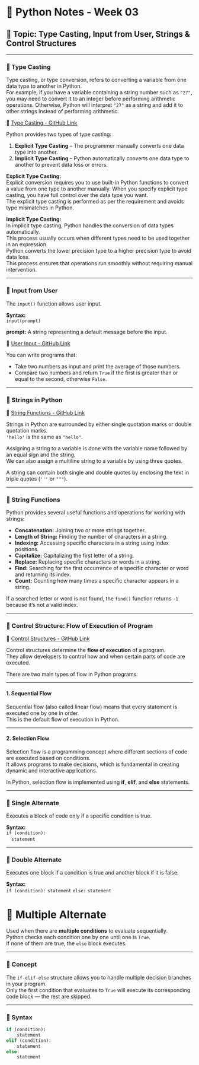 # 🐍 Python Notes - Week 03

## 📘 Topic: Type Casting, Input from User, Strings & Control Structures

---

### 🔹 Type Casting

Type casting, or type conversion, refers to converting a variable from one data type to another in Python.  
For example, if you have a variable containing a string number such as `"27"`, you may need to convert it to an integer before performing arithmetic operations. Otherwise, Python will interpret `"27"` as a string and add it to other strings instead of performing arithmetic.

📎 [Type Casting - GitHub Link](https://github.com/mibrahim-O2/Python-Basic-Building-Blocks/blob/main/Class-Work/Week-03/Type_Casting.ipynb)

Python provides two types of type casting:
1. **Explicit Type Casting** – The programmer manually converts one data type into another.  
2. **Implicit Type Casting** – Python automatically converts one data type to another to prevent data loss or errors.

**Explicit Type Casting:**  
Explicit conversion requires you to use built-in Python functions to convert a value from one type to another manually. When you specify explicit type casting, you have full control over the data type you want.  
The explicit type casting is performed as per the requirement and avoids type mismatches in Python.

**Implicit Type Casting:**  
In implicit type casting, Python handles the conversion of data types automatically.  
This process usually occurs when different types need to be used together in an expression.  
Python converts the lower precision type to a higher precision type to avoid data loss.  
This process ensures that operations run smoothly without requiring manual intervention.

---

### 🔹 Input from User

The `input()` function allows user input.

**Syntax:**  
`input(prompt)`  

**prompt:** A string representing a default message before the input.

📎 [User Input - GitHub Link]( https://github.com/mibrahim-O2/Python-Basic-Building-Blocks/blob/main/Class-Work/Week-03/User_Input.ipynb)

You can write programs that:
- Take two numbers as input and print the average of those numbers.  
- Compare two numbers and return `True` if the first is greater than or equal to the second, otherwise `False`.

---

### 🔹 Strings in Python

📎 [String Functions - GitHub Link](https://github.com/ibraheem-02/Python_Programs/blob/main/String_Functions.ipynb)

Strings in Python are surrounded by either single quotation marks or double quotation marks.  
`'hello'` is the same as `"hello"`.  

Assigning a string to a variable is done with the variable name followed by an equal sign and the string.  
We can also assign a multiline string to a variable by using three quotes.  

A string can contain both single and double quotes by enclosing the text in triple quotes (`'''` or `"""`).  

---

### 🔹 String Functions

Python provides several useful functions and operations for working with strings:

- **Concatenation:** Joining two or more strings together.  
- **Length of String:** Finding the number of characters in a string.  
- **Indexing:** Accessing specific characters in a string using index positions.  
- **Capitalize:** Capitalizing the first letter of a string.  
- **Replace:** Replacing specific characters or words in a string.  
- **Find:** Searching for the first occurrence of a specific character or word and returning its index.  
- **Count:** Counting how many times a specific character appears in a string.  

If a searched letter or word is not found, the `find()` function returns `-1` because it’s not a valid index.

---

### 🔹 Control Structure: Flow of Execution of Program

📎 [Control Structures - GitHub Link](https://github.com/ibraheem-02/Python_Programs/blob/main/Control_Structures.ipynb)

Control structures determine the **flow of execution** of a program.  
They allow developers to control how and when certain parts of code are executed.

There are two main types of flow in Python programs:

---

#### 1. Sequential Flow
Sequential flow (also called linear flow) means that every statement is executed one by one in order.  
This is the default flow of execution in Python.

---

#### 2. Selection Flow
Selection flow is a programming concept where different sections of code are executed based on conditions.  
It allows programs to make decisions, which is fundamental in creating dynamic and interactive applications.

In Python, selection flow is implemented using **if**, **elif**, and **else** statements.

---

### 🔸 Single Alternate
Executes a block of code only if a specific condition is true.

**Syntax:**  
`if (condition):`  
 `statement`

---

### 🔸 Double Alternate
Executes one block if a condition is true and another block if it is false.

**Syntax:**  
`if (condition):`
    `statement`
`else:`
    `statement`

  # 🔸 Multiple Alternate

Used when there are **multiple conditions** to evaluate sequentially.  
Python checks each condition one by one until one is `True`.  
If none of them are true, the `else` block executes.

---

### 🧠 Concept
The `if-elif-else` structure allows you to handle multiple decision branches in your program.  
Only the first condition that evaluates to `True` will execute its corresponding code block — the rest are skipped.

---

### 🧩 Syntax
```python
if (condition):
    statement
elif (condition):
    statement
else:
    statement



